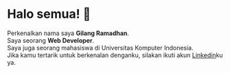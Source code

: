 # Halo semua!  👋
Perkenalkan nama saya **Gilang Ramadhan**.\
Saya seorang **Web Developer**.\
Saya juga seorang mahasiswa di Universitas Komputer Indonesia.\
Jika kamu tertarik untuk berkenalan denganku, silakan ikuti akun [Linkedin](https://www.linkedin.com/in/minr/)ku ya.
<!--
**mikhlasnr/mikhlasnr** is a ✨ _special_ ✨ repository because its `README.md` (this file) appears on your GitHub profile.

Here are some ideas to get you started:

- 🔭 I’m currently working on ...
- 🌱 I’m currently learning ...
- 👯 I’m looking to collaborate on ...
- 🤔 I’m looking for help with ...
- 💬 Ask me about ...
- 📫 How to reach me: ...
- 😄 Pronouns: ...
- ⚡ Fun fact: ...
-->

